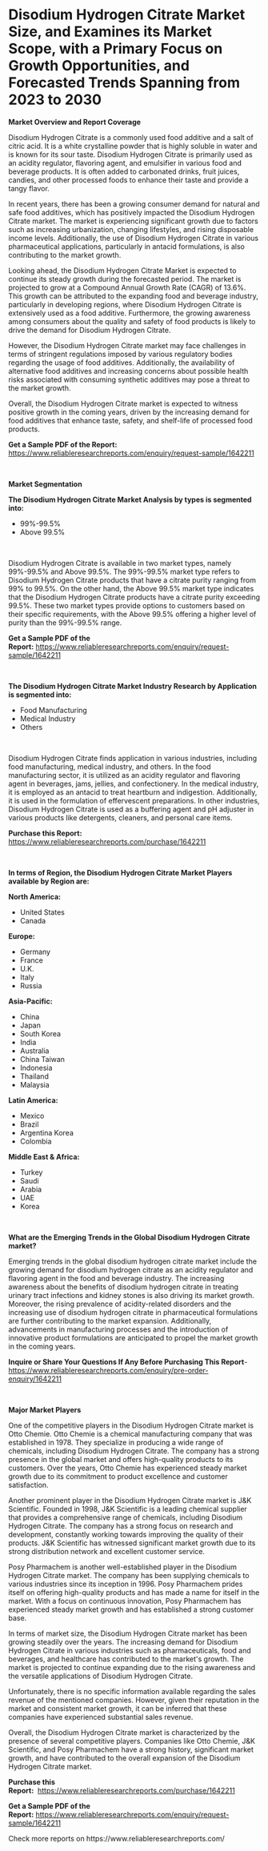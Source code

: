 <p><h1>Disodium Hydrogen Citrate Market Size, and Examines its Market Scope, with a Primary Focus on Growth Opportunities, and Forecasted Trends Spanning from 2023 to 2030</h1></p><p><strong>Market Overview and Report Coverage</strong></p>
<p><p>Disodium Hydrogen Citrate is a commonly used food additive and a salt of citric acid. It is a white crystalline powder that is highly soluble in water and is known for its sour taste. Disodium Hydrogen Citrate is primarily used as an acidity regulator, flavoring agent, and emulsifier in various food and beverage products. It is often added to carbonated drinks, fruit juices, candies, and other processed foods to enhance their taste and provide a tangy flavor.</p><p>In recent years, there has been a growing consumer demand for natural and safe food additives, which has positively impacted the Disodium Hydrogen Citrate market. The market is experiencing significant growth due to factors such as increasing urbanization, changing lifestyles, and rising disposable income levels. Additionally, the use of Disodium Hydrogen Citrate in various pharmaceutical applications, particularly in antacid formulations, is also contributing to the market growth.</p><p>Looking ahead, the Disodium Hydrogen Citrate Market is expected to continue its steady growth during the forecasted period. The market is projected to grow at a Compound Annual Growth Rate (CAGR) of 13.6%. This growth can be attributed to the expanding food and beverage industry, particularly in developing regions, where Disodium Hydrogen Citrate is extensively used as a food additive. Furthermore, the growing awareness among consumers about the quality and safety of food products is likely to drive the demand for Disodium Hydrogen Citrate.</p><p>However, the Disodium Hydrogen Citrate market may face challenges in terms of stringent regulations imposed by various regulatory bodies regarding the usage of food additives. Additionally, the availability of alternative food additives and increasing concerns about possible health risks associated with consuming synthetic additives may pose a threat to the market growth.</p><p>Overall, the Disodium Hydrogen Citrate market is expected to witness positive growth in the coming years, driven by the increasing demand for food additives that enhance taste, safety, and shelf-life of processed food products.</p></p>
<p><strong>Get a Sample PDF of the Report:</strong> <a href="https://www.reliableresearchreports.com/enquiry/request-sample/1642211">https://www.reliableresearchreports.com/enquiry/request-sample/1642211</a></p>
<p>&nbsp;</p>
<p><strong>Market Segmentation</strong></p>
<p><strong>The Disodium Hydrogen Citrate Market Analysis by types is segmented into:</strong></p>
<p><ul><li>99%-99.5%</li><li>Above 99.5%</li></ul></p>
<p>&nbsp;</p>
<p><p>Disodium Hydrogen Citrate is available in two market types, namely 99%-99.5% and Above 99.5%. The 99%-99.5% market type refers to Disodium Hydrogen Citrate products that have a citrate purity ranging from 99% to 99.5%. On the other hand, the Above 99.5% market type indicates that the Disodium Hydrogen Citrate products have a citrate purity exceeding 99.5%. These two market types provide options to customers based on their specific requirements, with the Above 99.5% offering a higher level of purity than the 99%-99.5% range.</p></p>
<p><strong>Get a Sample PDF of the Report:</strong>&nbsp;<a href="https://www.reliableresearchreports.com/enquiry/request-sample/1642211">https://www.reliableresearchreports.com/enquiry/request-sample/1642211</a></p>
<p>&nbsp;</p>
<p><strong>The Disodium Hydrogen Citrate Market Industry Research by Application is segmented into:</strong></p>
<p><ul><li>Food Manufacturing</li><li>Medical Industry</li><li>Others</li></ul></p>
<p>&nbsp;</p>
<p><p>Disodium Hydrogen Citrate finds application in various industries, including food manufacturing, medical industry, and others. In the food manufacturing sector, it is utilized as an acidity regulator and flavoring agent in beverages, jams, jellies, and confectionery. In the medical industry, it is employed as an antacid to treat heartburn and indigestion. Additionally, it is used in the formulation of effervescent preparations. In other industries, Disodium Hydrogen Citrate is used as a buffering agent and pH adjuster in various products like detergents, cleaners, and personal care items.</p></p>
<p><strong>Purchase this Report:</strong>&nbsp; <a href="https://www.reliableresearchreports.com/purchase/1642211">https://www.reliableresearchreports.com/purchase/1642211</a></p>
<p>&nbsp;</p>
<p><strong>In terms of Region, the Disodium Hydrogen Citrate Market Players available by Region are:</strong></p>
<p>
    <p> <strong> North America: </strong>
        <ul>
            <li>United States</li>
            <li>Canada</li>
        </ul>
        </p> 
    <p> <strong> Europe: </strong>
        <ul>
            <li>Germany</li>
            <li>France</li>
            <li>U.K.</li>
            <li>Italy</li>
            <li>Russia</li>
        </ul>
        </p> 
    <p> <strong> Asia-Pacific: </strong>
        <ul>
            <li>China</li>
            <li>Japan</li>
            <li>South Korea</li>
            <li>India</li>
            <li>Australia</li>
            <li>China Taiwan</li>
            <li>Indonesia</li>
            <li>Thailand</li>
            <li>Malaysia</li>
        </ul>
        </p> 
    <p> <strong> Latin America: </strong>
        <ul>
            <li>Mexico</li>
            <li>Brazil</li>
            <li>Argentina Korea</li>
            <li>Colombia</li>
        </ul>
        </p> 
    <p> <strong> Middle East & Africa: </strong>
        <ul>
            <li>Turkey</li>
            <li>Saudi</li>
            <li>Arabia</li>
            <li>UAE</li>
            <li>Korea</li>
        </ul>
    </p>
    </p>
<p>&nbsp;</p>
<p><strong>What are the Emerging Trends in the Global Disodium Hydrogen Citrate market?</strong></p>
<p><p>Emerging trends in the global disodium hydrogen citrate market include the growing demand for disodium hydrogen citrate as an acidity regulator and flavoring agent in the food and beverage industry. The increasing awareness about the benefits of disodium hydrogen citrate in treating urinary tract infections and kidney stones is also driving its market growth. Moreover, the rising prevalence of acidity-related disorders and the increasing use of disodium hydrogen citrate in pharmaceutical formulations are further contributing to the market expansion. Additionally, advancements in manufacturing processes and the introduction of innovative product formulations are anticipated to propel the market growth in the coming years.</p></p>
<p><strong>Inquire or Share Your Questions If Any Before Purchasing This Report</strong>- <a href="https://www.reliableresearchreports.com/enquiry/pre-order-enquiry/1642211">https://www.reliableresearchreports.com/enquiry/pre-order-enquiry/1642211</a></p>
<p>&nbsp;</p>
<p><strong>Major Market Players</strong></p>
<p><p>One of the competitive players in the Disodium Hydrogen Citrate market is Otto Chemie. Otto Chemie is a chemical manufacturing company that was established in 1978. They specialize in producing a wide range of chemicals, including Disodium Hydrogen Citrate. The company has a strong presence in the global market and offers high-quality products to its customers. Over the years, Otto Chemie has experienced steady market growth due to its commitment to product excellence and customer satisfaction.</p><p>Another prominent player in the Disodium Hydrogen Citrate market is J&K Scientific. Founded in 1998, J&K Scientific is a leading chemical supplier that provides a comprehensive range of chemicals, including Disodium Hydrogen Citrate. The company has a strong focus on research and development, constantly working towards improving the quality of their products. J&K Scientific has witnessed significant market growth due to its strong distribution network and excellent customer service.</p><p>Posy Pharmachem is another well-established player in the Disodium Hydrogen Citrate market. The company has been supplying chemicals to various industries since its inception in 1996. Posy Pharmachem prides itself on offering high-quality products and has made a name for itself in the market. With a focus on continuous innovation, Posy Pharmachem has experienced steady market growth and has established a strong customer base.</p><p>In terms of market size, the Disodium Hydrogen Citrate market has been growing steadily over the years. The increasing demand for Disodium Hydrogen Citrate in various industries such as pharmaceuticals, food and beverages, and healthcare has contributed to the market's growth. The market is projected to continue expanding due to the rising awareness and the versatile applications of Disodium Hydrogen Citrate.</p><p>Unfortunately, there is no specific information available regarding the sales revenue of the mentioned companies. However, given their reputation in the market and consistent market growth, it can be inferred that these companies have experienced substantial sales revenue.</p><p>Overall, the Disodium Hydrogen Citrate market is characterized by the presence of several competitive players. Companies like Otto Chemie, J&K Scientific, and Posy Pharmachem have a strong history, significant market growth, and have contributed to the overall expansion of the Disodium Hydrogen Citrate market.</p></p>
<p><strong>Purchase this Report:</strong>&nbsp;&nbsp;<a href="https://www.reliableresearchreports.com/purchase/1642211">https://www.reliableresearchreports.com/purchase/1642211</a></p>
<p></p>
<p><strong>Get a Sample PDF of the Report:</strong>&nbsp;<a href="https://www.reliableresearchreports.com/enquiry/request-sample/1642211">https://www.reliableresearchreports.com/enquiry/request-sample/1642211</a></p>
<p>Check more reports on https://www.reliableresearchreports.com/</p>